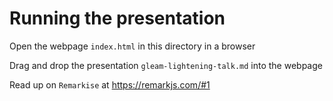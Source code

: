 # Running the presentation

Open the webpage `index.html` in this directory in a browser

Drag and drop the presentation `gleam-lightening-talk.md` into the webpage

Read up on `Remarkise` at https://remarkjs.com/#1
